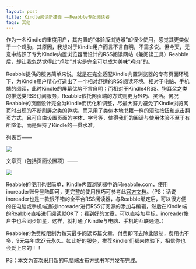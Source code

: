 ```yaml
---
layout: post
title: Kindle阅读新捷径 ——Reabble专配阅读器
tags: 其他
---
```


作为一名Kindle的重度用户，其内置的“体验版浏览器”却很少使用，感觉其更类似于一个鸡肋，其原因，我想对于Kindle用户而言不言自明，不需多说。但今天，无意中结识了专为Kindle内置浏览器而设计的RSS阅读网站（兼阅读工具）Reabble后，却让我忽然觉得此“鸡肋”其实是完全可以成为美味“鸡肉”的。

Reabble提供的服务简单来说，就是在完全适配Kindle内置浏览器的专有页面环境下，为Kindle用户精心打造出了一个相对舒适的RSS阅读环境。相对于电脑、手机端的阅读，此时Kindle的屏幕优势不言自明；而相对于Kindle4RSS、狗耳朵之类的推送类RSS订阅服务，Reabble依托网页端的方式则更为轻巧、灵活。何况Reabble的页面设计完全为Kindle而优化和调整，尽最大努力避免了Kindle浏览网页时出现的不断刷屏之类的弊病，而采用了类似本地书籍一样的滚动按钮和点击翻页方式，且可自由设置页面的字体、字号等，使得我们的阅读与使用体验不至于有所降低，而是保持了Kindle的一贯水准。

列表页——

![](http://ohfv138uq.bkt.clouddn.com/reabble1.png-700)

文章页（包括页面设置项）——

![](http://ohfv138uq.bkt.clouddn.com/reabble2.png-700)

Reabble的使用也很简单，Kindle内置浏览器中访问reabble.com，使用inoreader账号登陆即可，更完整的使用技巧可参考此[官方文档](http://reabble.com/help)。（PS：话说inoreader也是一款很不错的全平台RSS阅读器，与Reabble绑定后，可以很方便的在电脑或手机端通过inoreader进行RSS订阅源的添加与编辑，然后在Kindle端的Reabble直接进行阅读就OK了；看到好的文章，可以直接加星标，inoreader帐户中也会同步加星，这样，就打通了Kindle与电脑、手机的互联通道。）

Reabble的免费版限制为每天最多阅读15篇文章，付费即可去除此限制，费用也不多，9元每年或27元永久。如此好的服务，推荐Kindler们都来体验下，相信你也会爱上它的！！

PS：本文为首次采用新的电脑端发布方式书写并发布完成。
